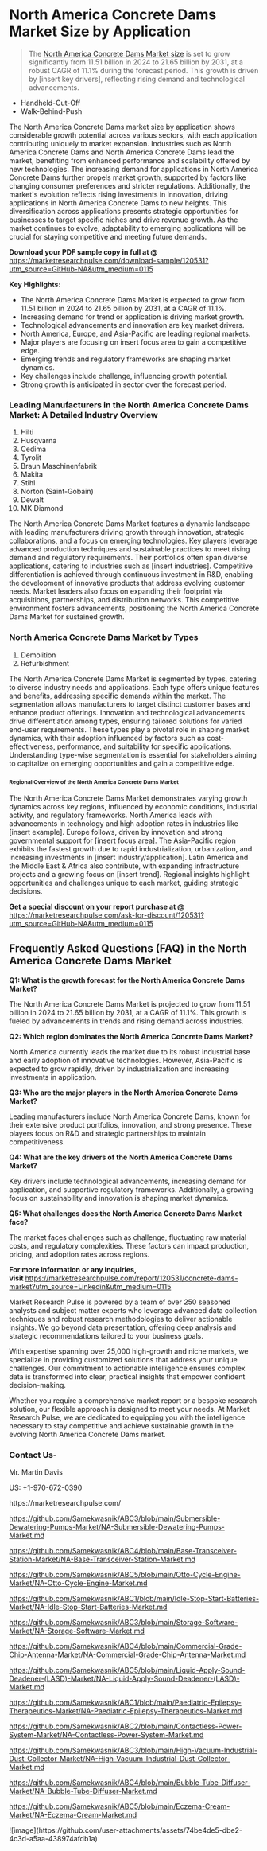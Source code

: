 <h1>North America Concrete Dams Market&nbsp;Size by Application</h1><blockquote><p>The <a href="https://marketresearchpulse.com/download-sample/120531?utm_source=GitHub-NA&amp;utm_medium=0115">North America Concrete Dams Market size</a> is set to grow significantly from 11.51 billion in 2024 to 21.65 billion by 2031, at a robust CAGR of 11.1% during the forecast period. This growth is driven by [insert key drivers], reflecting rising demand and technological advancements.</p></blockquote><ul><li>Handheld-Cut-Off<li> Walk-Behind-Push</li></ul><p>The North America Concrete Dams market size by application shows considerable growth potential across various sectors, with each application contributing uniquely to market expansion. Industries such as North America Concrete Dams and North America Concrete Dams lead the market, benefiting from enhanced performance and scalability offered by new technologies. The increasing demand for applications in North America Concrete Dams further propels market growth, supported by factors like changing consumer preferences and stricter regulations. Additionally, the market's evolution reflects rising investments in innovation, driving applications in North America Concrete Dams to new heights. This diversification across applications presents strategic opportunities for businesses to target specific niches and drive revenue growth. As the market continues to evolve, adaptability to emerging applications will be crucial for staying competitive and meeting future demands.</p><p><strong>Download your PDF sample copy in full at @ </strong><a href="https://marketresearchpulse.com/download-sample/120531?utm_source=GitHub-NA&amp;utm_medium=0115">https://marketresearchpulse.com/download-sample/120531?utm_source=GitHub-NA&amp;utm_medium=0115</a></p><p><strong>Key Highlights: </strong></p><ul><li>The North America Concrete Dams Market is expected to grow from 11.51 billion in 2024 to 21.65 billion by 2031, at a CAGR of 11.1%.</li><li>Increasing demand for trend or application is driving market growth.</li><li>Technological advancements and innovation are key market drivers.</li><li>North America, Europe, and Asia-Pacific are leading regional markets.</li><li>Major players are focusing on insert focus area to gain a competitive edge.</li><li>Emerging trends and regulatory frameworks are shaping market dynamics.</li><li>Key challenges include challenge, influencing growth potential.</li><li>Strong growth is anticipated in sector over the forecast period.</li></ul><h3>Leading Manufacturers in the North America Concrete Dams Market: A Detailed Industry Overview</h3><ol><li>Hilti</li><li>Husqvarna</li><li>Cedima</li><li>Tyrolit</li><li>Braun Maschinenfabrik</li><li>Makita</li><li>Stihl</li><li>Norton (Saint-Gobain)</li><li>Dewalt</li><li>MK Diamond</li></ol><div class="flex max-w-full flex-col flex-grow"><div class="min-h-8 text-message flex w-full flex-col items-end gap-2 whitespace-normal break-words [.text-message+&amp;]:mt-5" dir="auto" data-message-author-role="assistant" data-message-id="fd8432e4-4910-450d-b182-61b7bfb0a01f" data-message-model-slug="gpt-4o"><div class="flex w-full flex-col gap-1 empty:hidden first:pt-[3px]"><div class="markdown prose w-full break-words dark:prose-invert light"><p>The North America Concrete Dams Market features a dynamic landscape with leading manufacturers driving growth through innovation, strategic collaborations, and a focus on emerging technologies. Key players leverage advanced production techniques and sustainable practices to meet rising demand and regulatory requirements. Their portfolios often span diverse applications, catering to industries such as [insert industries]. Competitive differentiation is achieved through continuous investment in R&amp;D, enabling the development of innovative products that address evolving customer needs. Market leaders also focus on expanding their footprint via acquisitions, partnerships, and distribution networks. This competitive environment fosters advancements, positioning the North America Concrete Dams Market for sustained growth.</p></div></div></div></div><h3>North America Concrete Dams Market by Types</h3><ol><li>Demolition<li> Refurbishment</li></ol><div class="flex max-w-full flex-col flex-grow"><div class="min-h-8 text-message flex w-full flex-col items-end gap-2 whitespace-normal break-words [.text-message+&amp;]:mt-5" dir="auto" data-message-author-role="assistant" data-message-id="084470be-0bb7-4664-bddf-5156b4f41249" data-message-model-slug="gpt-4o-mini"><div class="flex w-full flex-col gap-1 empty:hidden first:pt-[3px]"><div class="markdown prose w-full break-words dark:prose-invert light"><p>The North America Concrete Dams Market is segmented by types, catering to diverse industry needs and applications. Each type offers unique features and benefits, addressing specific demands within the market. The segmentation allows manufacturers to target distinct customer bases and enhance product offerings. Innovation and technological advancements drive differentiation among types, ensuring tailored solutions for varied end-user requirements. These types play a pivotal role in shaping market dynamics, with their adoption influenced by factors such as cost-effectiveness, performance, and suitability for specific applications. Understanding type-wise segmentation is essential for stakeholders aiming to capitalize on emerging opportunities and gain a competitive edge.</p></div></div></div></div><h3><span style="font-size: 11px;">Regional Overview of the North America Concrete Dams Market</span></h3><div class="flex max-w-full flex-col flex-grow"><div class="min-h-8 text-message flex w-full flex-col items-end gap-2 whitespace-normal break-words [.text-message+&amp;]:mt-5" dir="auto" data-message-author-role="assistant" data-message-id="e9038762-ce64-4e30-91c9-9bd413514231" data-message-model-slug="gpt-4o-mini"><div class="flex w-full flex-col gap-1 empty:hidden first:pt-[3px]"><div class="markdown prose w-full break-words dark:prose-invert light"><p>The North America Concrete Dams Market demonstrates varying growth dynamics across key regions, influenced by economic conditions, industrial activity, and regulatory frameworks. North America leads with advancements in technology and high adoption rates in industries like [insert example]. Europe follows, driven by innovation and strong governmental support for [insert focus area]. The Asia-Pacific region exhibits the fastest growth due to rapid industrialization, urbanization, and increasing investments in [insert industry/application]. Latin America and the Middle East &amp; Africa also contribute, with expanding infrastructure projects and a growing focus on [insert trend]. Regional insights highlight opportunities and challenges unique to each market, guiding strategic decisions.</p></div></div></div></div><p><strong>Get a special discount on your report purchase at @ </strong><a href="https://marketresearchpulse.com/ask-for-discount/120531?utm_source=GitHub-NA&amp;utm_medium=0115">https://marketresearchpulse.com/ask-for-discount/120531?utm_source=GitHub-NA&amp;utm_medium=0115</a></p><h2>Frequently Asked Questions (FAQ) in the North America Concrete Dams Market</h2><p><strong>Q1: What is the growth forecast for the North America Concrete Dams Market?</strong></p><p>The North America Concrete Dams Market is projected to grow from 11.51 billion in 2024 to 21.65 billion by 2031, at a CAGR of 11.1%. This growth is fueled by advancements in trends and rising demand across industries.</p><p><strong>Q2: Which region dominates the North America Concrete Dams Market?</strong></p><p>North America currently leads the market due to its robust industrial base and early adoption of innovative technologies. However, Asia-Pacific is expected to grow rapidly, driven by industrialization and increasing investments in application.</p><p><strong>Q3: Who are the major players in the North America Concrete Dams Market?</strong></p><p>Leading manufacturers include North America Concrete Dams, known for their extensive product portfolios, innovation, and strong presence. These players focus on R&amp;D and strategic partnerships to maintain competitiveness.</p><p><strong>Q4: What are the key drivers of the North America Concrete Dams Market?</strong></p><p>Key drivers include technological advancements, increasing demand for application, and supportive regulatory frameworks. Additionally, a growing focus on sustainability and innovation is shaping market dynamics.</p><p><strong>Q5: What challenges does the North America Concrete Dams Market face?</strong></p><p>The market faces challenges such as challenge, fluctuating raw material costs, and regulatory complexities. These factors can impact production, pricing, and adoption rates across regions.</p><p><strong>For more information or any inquiries, visit&nbsp;</strong><a href="https://marketresearchpulse.com/report/120531/concrete-dams-market?utm_source=Linkedin&utm_medium=0115">https://marketresearchpulse.com/report/120531/concrete-dams-market?utm_source=Linkedin&utm_medium=0115</a></p><p>Market Research Pulse is powered by a team of over 250 seasoned analysts and subject matter experts who leverage advanced data collection techniques and robust research methodologies to deliver actionable insights. We go beyond data presentation, offering deep analysis and strategic recommendations tailored to your business goals.</p><p>With expertise spanning over 25,000 high-growth and niche markets, we specialize in providing customized solutions that address your unique challenges. Our commitment to actionable intelligence ensures complex data is transformed into clear, practical insights that empower confident decision-making.</p><p>Whether you require a comprehensive market report or a bespoke research solution, our flexible approach is designed to meet your needs. At Market Research Pulse, we are dedicated to equipping you with the intelligence necessary to stay competitive and achieve sustainable growth in the evolving North America Concrete Dams market.</p><h3><strong>Contact Us-</strong></h3><p>Mr. Martin Davis</p><p>US: +1-970-672-0390</p><p>https://marketresearchpulse.com/</p><p><a href="https://github.com/Samekwasnik/ABC3/blob/main/Submersible-Dewatering-Pumps-Market/NA-Submersible-Dewatering-Pumps-Market.md">https://github.com/Samekwasnik/ABC3/blob/main/Submersible-Dewatering-Pumps-Market/NA-Submersible-Dewatering-Pumps-Market.md</a></p><p><a href="https://github.com/Samekwasnik/ABC4/blob/main/Base-Transceiver-Station-Market/NA-Base-Transceiver-Station-Market.md">https://github.com/Samekwasnik/ABC4/blob/main/Base-Transceiver-Station-Market/NA-Base-Transceiver-Station-Market.md</a></p><p><a href="https://github.com/Samekwasnik/ABC5/blob/main/Otto-Cycle-Engine-Market/NA-Otto-Cycle-Engine-Market.md">https://github.com/Samekwasnik/ABC5/blob/main/Otto-Cycle-Engine-Market/NA-Otto-Cycle-Engine-Market.md</a></p><p><a href="https://github.com/Samekwasnik/ABC1/blob/main/Idle-Stop-Start-Batteries-Market/NA-Idle-Stop-Start-Batteries-Market.md">https://github.com/Samekwasnik/ABC1/blob/main/Idle-Stop-Start-Batteries-Market/NA-Idle-Stop-Start-Batteries-Market.md</a></p><p><a href="https://github.com/Samekwasnik/ABC3/blob/main/Storage-Software-Market/NA-Storage-Software-Market.md">https://github.com/Samekwasnik/ABC3/blob/main/Storage-Software-Market/NA-Storage-Software-Market.md</a></p><p><a href="https://github.com/Samekwasnik/ABC4/blob/main/Commercial-Grade-Chip-Antenna-Market/NA-Commercial-Grade-Chip-Antenna-Market.md">https://github.com/Samekwasnik/ABC4/blob/main/Commercial-Grade-Chip-Antenna-Market/NA-Commercial-Grade-Chip-Antenna-Market.md</a></p><p><a href="https://github.com/Samekwasnik/ABC5/blob/main/Liquid-Apply-Sound-Deadener-(LASD)-Market/NA-Liquid-Apply-Sound-Deadener-(LASD)-Market.md">https://github.com/Samekwasnik/ABC5/blob/main/Liquid-Apply-Sound-Deadener-(LASD)-Market/NA-Liquid-Apply-Sound-Deadener-(LASD)-Market.md</a></p><p><a href="https://github.com/Samekwasnik/ABC1/blob/main/Paediatric-Epilepsy-Therapeutics-Market/NA-Paediatric-Epilepsy-Therapeutics-Market.md">https://github.com/Samekwasnik/ABC1/blob/main/Paediatric-Epilepsy-Therapeutics-Market/NA-Paediatric-Epilepsy-Therapeutics-Market.md</a></p><p><a href="https://github.com/Samekwasnik/ABC2/blob/main/Contactless-Power-System-Market/NA-Contactless-Power-System-Market.md">https://github.com/Samekwasnik/ABC2/blob/main/Contactless-Power-System-Market/NA-Contactless-Power-System-Market.md</a></p><p><a href="https://github.com/Samekwasnik/ABC3/blob/main/High-Vacuum-Industrial-Dust-Collector-Market/NA-High-Vacuum-Industrial-Dust-Collector-Market.md">https://github.com/Samekwasnik/ABC3/blob/main/High-Vacuum-Industrial-Dust-Collector-Market/NA-High-Vacuum-Industrial-Dust-Collector-Market.md</a></p><p><a href="https://github.com/Samekwasnik/ABC4/blob/main/Bubble-Tube-Diffuser-Market/NA-Bubble-Tube-Diffuser-Market.md">https://github.com/Samekwasnik/ABC4/blob/main/Bubble-Tube-Diffuser-Market/NA-Bubble-Tube-Diffuser-Market.md</a></p><p><a href="https://github.com/Samekwasnik/ABC5/blob/main/Eczema-Cream-Market/NA-Eczema-Cream-Market.md">https://github.com/Samekwasnik/ABC5/blob/main/Eczema-Cream-Market/NA-Eczema-Cream-Market.md</a></p>
![image](https://github.com/user-attachments/assets/74be4de5-dbe2-4c3d-a5aa-438974afdb1a)
